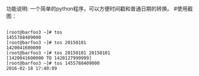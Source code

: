 <p>功能说明:
一个简单的python程序，可以方便时间戳和普通日期的转换。
#使用截图：</p>
<pre><code>
[root@barfoo3 ~]# tos 
1455788409000
[root@barfoo3 ~]# tos 20150101
1420041600000
[root@barfoo3 ~]# tos 20150101 20150101
[1420041600000 TO 1420127999999]
[root@barfoo3 ~]# tos 1455788409000
2016-02-18 17:40:09
</code></pre>  




